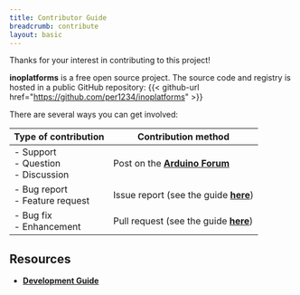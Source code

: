 ```yaml
---
title: Contributor Guide
breadcrumb: contribute
layout: basic
---
```


<!-- Source: https://github.com/arduino/tooling-project-assets/blob/main/documentation-templates/contributor-guide/general/CONTRIBUTING.md -->

Thanks for your interest in contributing to this project!

**inoplatforms** is a free open source project. The source code and registry is hosted in a public GitHub repository:
{{< github-url href="https://github.com/per1234/inoplatforms" >}}

There are several ways you can get involved:

| Type of contribution                      | Contribution method                             |
| ----------------------------------------- | ----------------------------------------------- |
| - Support<br/>- Question<br/>- Discussion | Post on the [**Arduino Forum**][forum]          |
| - Bug report<br/>- Feature request        | Issue report (see the guide [**here**][issues]) |
| - Bug fix<br/>- Enhancement               | Pull request (see the guide [**here**][prs])    |

[forum]: https://forum.arduino.cc
[issues]: /contributor-guide/issues/
[prs]: /contributor-guide/pull-requests/

## Resources

- [**Development Guide**](/development-guide/)
